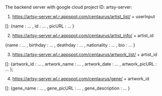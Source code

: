 The backend server with google cloud project ID: artsy-server:

1. https://artsy-server.wl.r.appspot.com/centaurus/artist_list/ + userInput

 []: {name : ... , id : ... , picURL : ... }		

2. https://artsy-server.wl.r.appspot.com/centaurus/artist_info/ + artist_id

 {name : ... , birthday : ... , deathday : ... , nationality : ... , bio : ... }

3. https://artsy-server.wl.r.appspot.com/centaurus/artwork_list/ + artist_id

 []: {artwork_id : ... , artwork_name : ... , artwork_date : ... , artwork_picURL : ... };

4. https://artsy-server.wl.r.appspot.com/centaurus/gene/ + artwork_id

 []: {gene_name : ... , gene_picURL : ... , gene_description : ... }
